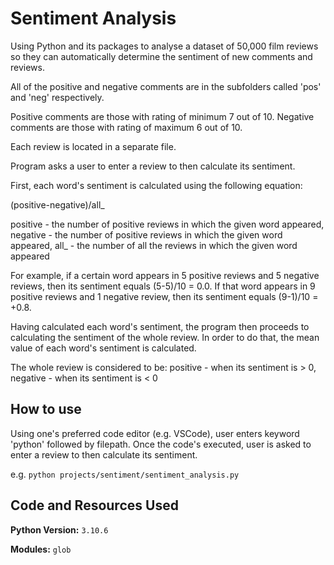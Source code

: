 # Sentiment Analysis

Using Python and its packages to analyse a dataset of 50,000 film reviews so they can automatically determine the sentiment of new comments and reviews.

All of the positive and negative comments are in the subfolders called 'pos' and 'neg' respectively.

Positive comments are those with rating of minimum 7 out of 10.
Negative comments are those with rating of maximum 6 out of 10.

Each review is located in a separate file.

Program asks a user to enter a review to then calculate its sentiment.

First, each word's sentiment is calculated using the following equation:

 (positive-negative)/all_

positive - the number of positive reviews in which the given word appeared,
negative - the number of positive reviews in which the given word appeared,
all_ - the number of all the reviews in which the given word appeared

For example, if a certain word appears in 5 positive reviews and 5 negative reviews, then its sentiment equals (5-5)/10 = 0.0. 
If that word appears in 9 positive reviews and 1 negative review, then its sentiment equals (9-1)/10 = +0.8.

Having calculated each word's sentiment, the program then proceeds to calculating the sentiment of the whole review. In order to do that, the mean value of each word's sentiment is calculated.

The whole review is considered to be:
positive - when its sentiment is > 0,
negative - when its sentiment is < 0

## How to use
Using one's preferred code editor (e.g. VSCode), user enters keyword 'python' followed by filepath. Once the code's executed, user is asked to enter a review to then calculate its sentiment. 

e.g. `python projects/sentiment/sentiment_analysis.py`

## Code and Resources Used
**Python Version:** `3.10.6`

**Modules:** `glob` 
